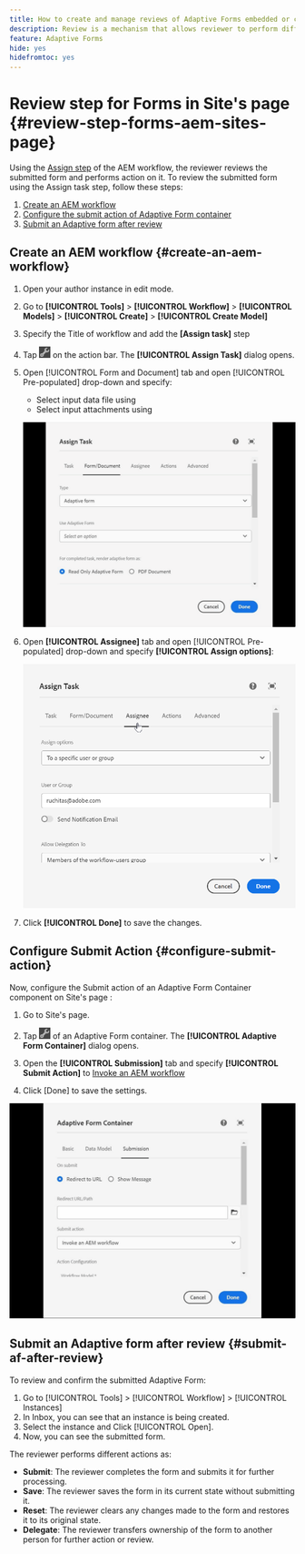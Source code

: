 ```yaml
---
title: How to create and manage reviews of Adaptive Forms embedded or created in Sites page?
description: Review is a mechanism that allows reviewer to perform different tasks for adaptive forms using Assign Task step.
feature: Adaptive Forms
hide: yes
hidefromtoc: yes
---
```


# Review step for Forms in Site's page {#review-step-forms-aem-sites-page}

Using the [Assign step](https://experienceleague.adobe.com/docs/experience-manager-cloud-service/content/forms/create-form-centric-workflows/aem-forms-workflow-step-reference.html#assign-task-step) of the AEM workflow, the reviewer reviews the submitted form and performs action on it. To review the submitted form using the Assign task step, follow these steps:

1. [Create an AEM workflow](#create-an-aem-workflow)
1. [Configure the submit action of Adaptive Form container](#configure-submit-action)
1. [Submit an Adaptive form after review](#submit-af-after-review) 

## Create an AEM workflow {#create-an-aem-workflow}

1. Open your author instance in edit mode.
1. Go to **[!UICONTROL Tools]** >  **[!UICONTROL Workflow]** >  **[!UICONTROL Models]** > **[!UICONTROL Create]** > **[!UICONTROL Create Model]**
1. Specify the Title of workflow and add the **[Assign task]** step
1. Tap ![settings_icon](assets/settings_icon.png) on the action bar. The **[!UICONTROL Assign Task]** dialog opens.
1. Open [!UICONTROL Form and Document] tab and open [!UICONTROL Pre-populated] drop-down and specify:

   * Select input data file using
   * Select input attachments using

    ![Review step](/help/forms/assets/assigntask-review1.gif)

1. Open **[!UICONTROL Assignee]** tab and open [!UICONTROL Pre-populated] drop-down and specify **[!UICONTROL Assign  options]**:
  
    ![Review step](/help/forms/assets/review-assignstep.png)

1. Click **[!UICONTROL Done]** to save the changes. 

## Configure Submit Action {#configure-submit-action}

Now, configure the Submit action of an Adaptive Form Container component on Site's page :

1. Go to Site's page.
1. Tap ![settings_icon](assets/settings_icon.png) of an Adaptive Form container. The **[!UICONTROL Adaptive Form Container]** dialog opens.
1. Open the **[!UICONTROL Submission]** tab and specify **[!UICONTROL Submit Action]** to [Invoke an AEM workflow](https://experienceleague.adobe.com/docs/experience-manager-cloud-service/content/forms/adaptive-forms-authoring/authoring-adaptive-forms-foundation-components/configure-submit-actions-and-metadata-submission/configuring-submit-actions.html?lang=en#invoke-an-aem-workflow)

1. Click [Done] to save the settings.

![submissiontab-reviewstep](/help/forms/assets/submissiontab-reviewstep.gif)

## Submit an Adaptive form after review {#submit-af-after-review}

To review and confirm the submitted Adaptive Form:

1. Go to [!UICONTROL Tools] >  [!UICONTROL Workflow] >  [!UICONTROL Instances] 
1. In Inbox, you can see that an instance is being created.
1. Select the instance and Click [!UICONTROL Open].
1. Now, you can see the submitted form. 

The reviewer performs different actions as:

* **Submit**: The reviewer completes the form and submits it for further processing.
* **Save**: The reviewer saves the form in its current state without submitting it.
* **Reset**: The reviewer clears any changes made to the form and restores it to its original state.
* **Delegate**: The reviewer transfers ownership of the form to another person for further action or review.

